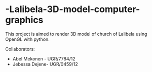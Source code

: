# -Lalibela-3D-model-computer-graphics
This project is aimed to render 3D model of church of Lalibela using OpenGL with python.

Collaborators:
- Abel Mekonen -       UGR/7784/12
- Jebessa Dejene-      UGR/0459/12
